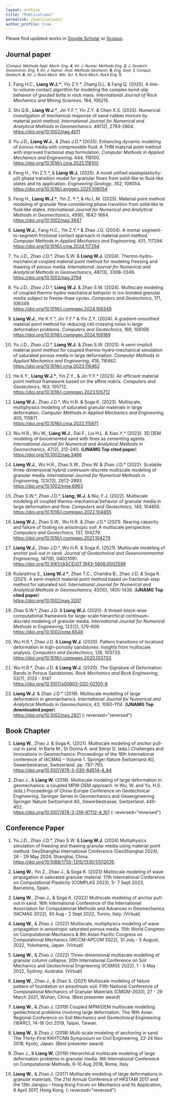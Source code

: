 ```yaml
---
layout: archive
title: "Publications"
permalink: /publications/
author_profile: true
---
```


Please find updated works in [Google Scholar](https://scholar.google.com/citations?user=FdLhgqkAAAAJ&hl=en) or [Scopus](https://www.scopus.com/authid/detail.uri?authorId=57205550272).

## Journal paper

<small>(*Comput. Methods Appl. Mech. Eng.* ***4***,
 *Int. J. Numer. Methods Eng.* ***2***,
 *J. Geotech. Geoenviron. Eng.* ***1***,
 *Int. J. Numer. Anal. Methods Geomech.* ***6***,
 *Eng. Geol.* ***1***,
 *Comput. Geotech.* ***6***, 
 *Int. J. Rock Mech. Min. Sci.* ***1***,
 *Rock Mech. Rock Eng.* ***1***)</small>

1. Fang H.C., **Liang W.J.\***, Yin Z.Y.\*, Zhang D.L. & Fang Q. (2025). A line-to-volume contact algorithm for modeling the complex bond-slip behavior of grouted bolts in rock mass.
*International Journal of Rock Mechanics and Mining Sciences*.  194, 106215.

1. Shi Q.B., **Liang W.J.\***, Jin Y.F.\*, Yin Z.Y. & Chen X.S. (2025). Numerical investigation of mechanical response of sand-rubber mixture by material point method. 
*International Journal for Numerical and Analytical Methods in Geomechanics*.  49(12), 2783-2804.
<br /><https://doi.org/10.1002/nag.4011>

1. Yu J.D., **Liang W.J.**, & Zhao J.D.\* (2025). Enhancing dynamic modeling of porous media with compressible fluid: A THM material point method with improved fractional step formulation. *Computer Methods in Applied Mechanics and Engineering*. 444, 118100.
<br /><https://doi.org/10.1016/j.cma.2025.118100>

1. Feng H., Yin Z.Y.\*, & **Liang W.J.** (2025). A novel unified elastoplasticity-*μ*(I) phase transition model for granular flows from solid-like to fluid-like states and its application. 
*Engineering Geology*, 
352, 108054.
<br /><https://doi.org/10.1016/j.enggeo.2025.108054>

1. Feng H., **Liang W.J.\***, Yin Z. Y.\*, & Hu L.M. (2025). Material point method modeling of granular flow considering phase transition from solid‐like to fluid‐like states. 
*International Journal for Numerical and Analytical Methods in Geomechanics*,
49(6), 1642-1664.
<br /><https://doi.org/10.1002/nag.3947>

1.  **Liang W.J.**, Fang H.C., Yin Z.Y.\* & Zhao J.D. (2024). A mortar segment-to-segment frictional contact approach in material point method.
*Computer Methods in Applied Mechanics and Engineering*,
431, 117294.
<br /><https://doi.org/10.1016/j.cma.2024.117294>
   
2.  Yu J.D., Zhao J.D.\*,  Zhao S.W. & **Liang W.J.** (2024). Thermo-hydro-mechanical coupled material point method for modeling freezing and thawing of porous media.
*International Journal for Numerical and Analytical Methods in Geomechanics*,
48(13), 3308–3349.
<br /><https://doi.org/10.1002/nag.3794>
   
3.  Yu J.D., Zhao J.D.\*, **Liang W.J.** & Zhao S.W. (2024). Multiscale modeling of coupled thermo-hydro-mechanical behavior in ice-bonded granular media subject to freeze-thaw cycles. 
*Computers and Geotechnics*,
171, 106349.
<br /><https://doi.org/10.1016/j.compgeo.2024.106349>
   
4.  **Liang W.J.**, He K.Y.\*, Jin Y.F.\* & Yin Z.Y. (2024). A gradient-smoothed material point method for reducing cell crossing noise in large deformation problems.
*Computers and Geotechnics*,
169, 106169.
<br /><https://doi.org/10.1016/j.compgeo.2024.106169>
   
5.  Yu J.D., Zhao J.D.\*, **Liang W.J.** & Zhao S.W. (2023). A semi-implicit material point method for coupled thermo-hydro-mechanical simulation of saturated porous media in large deformation. 
*Computer Methods in Applied Mechanics and Engineering*,
418, 116462.
<br /><https://doi.org/10.1016/j.cma.2023.116462>

6.   He K.Y., **Liang W.J.\***, Yin Z.Y., & Jin Y.F.\* (2023). An efficient material point method framework based on the affine matrix.
*Computers and Geotechnics*,
163, 105712.
<br /><https://doi.org/10.1016/j.compgeo.2023.105712>

7.   **Liang W.J.**, Zhao J.D.\*, Wu H.R. & Soga K. (2023). Multiscale, multiphysics modeling of saturated granular materials in large deformation.
*Computer Methods in Applied Mechanics and Engineering*,
405, 115871.
<br /><https://doi.org/10.1016/j.cma.2022.115871>

8.   Wu H.R., Wu W., **Liang W.J.**, Dai F., Liu H.L. & Xiao Y.\* (2023). 3D DEM modeling of biocemented sand with fines as cementing agents.
*International Journal for Numerical and Analytical Methods in Geomechanics*,
47(2), 212-240. (**IJNAMG Top cited paper**)
<br /><https://doi.org/10.1002/nag.3466>

9.  **Liang W.J.**, Wu H.R., Zhao S.W., Zhou W. & Zhao J.D.\* (2022). Scalable three-dimensional hybrid continuum-discrete multiscale modeling of granular media.
*International Journal for Numerical Methods in Engineering*,
123(12), 2872-2893.
<br /><https://doi.org/10.1002/nme.6963>

10. Zhao S.W.\*, Zhao J.D.\*, **Liang, W.J.** & Niu, F.J. (2022). Multiscale modeling of coupled thermo-mechanical behavior of granular media in large deformation and flow.
*Computers and Geotechnics*,
149, 104855.
<br /><https://doi.org/10.1016/j.compgeo.2022.104855>

11. **Liang W.J.**, Zhao S.W., Wu H.R. & Zhao J.D.\* (2021). Bearing capacity and failure of footing on anisotropic soil: A multiscale perspective.
*Computers and Geotechnics*,
137, 104279.
<br /><https://doi.org/10.1016/j.compgeo.2021.104279>

12. **Liang W.J.**, Zhao J.D.\*, Wu H.R. & Soga K. (2021). Multiscale modeling of anchor pull-out in sand.
*Journal of Geotechnical and Geoenvironmental Engineering*,
147(9), 04021091.
<br /><https://doi.org/10.1061/(ASCE)GT.1943-5606.0002599>

13. Kularathna S., **Liang W.J.\***, Zhao T.C., Chandra B., Zhao J.D. & Soga K. (2021). A semi-implicit material point method based on fractional-step method for saturated soil. 
*International Journal for Numerical and Analytical Methods in Geomechanics*,
45(10), 1405-1436. (**IJNAMG Top cited paper**)
<br /><https://doi.org/10.1002/nag.3207>

14. Zhao S.W.\*, Zhao J.D. & **Liang W.J.** (2020). A thread-block-wise computational framework for large-scale hierarchical continuum-discrete modeling of granular media.
*International Journal for Numerical Methods in Engineering*,
122(2), 579-608.
<br /><https://doi.org/10.1002/nme.6549>

15. Wu H.R.\*, Zhao J.D. & **Liang W.J.** (2020). Pattern transitions of localized deformation in high-porosity sandstones: Insights from multiscale analysis.
*Computers and Geotechnics*,
126, 103733.
<br /><https://doi.org/10.1016/j.compgeo.2020.103733>

16. Wu H.R.\*, Zhao J.D. & **Liang W.J.** (2020). The Signature of Deformation Bands in Porous Sandstones. 
*Rock Mechanics and Rock Engineering*,
53(7), 3133 - 3147
<br /><https://doi.org/10.1007/s00603-020-02100-8>

17. **Liang W.J.** & Zhao J.D.\* (2019). Multiscale modelling of large deformation in geomechanics. 
*International Journal for Numerical and Analytical Methods in Geomechanics*,
43, 1080–1114. (**IJNAMG Top downloaded paper**)
<br /><https://doi.org/10.1002/nag.2921>
{: reversed="reversed"}

## Book Chapter

1.  **Liang W.**, Zhao J. & Soga K. (2021). Multiscale modeling of anchor pull-out in sand. In Barla M., Di Donna A. and Sterpi D. (eds.) Challenges and Innovations in Geomechanics: Proceedings of the 16th International conference of IACMAG – Volume 1. Springer Nature Switzerland AG, Gewerbestrasse, Switzerland. pp. 787-793.<br /><https://doi.org/10.1007/978-3-030-64514-4_84>

1. Zhao J., & **Liang W.** (2018). Multiscale modeling of large deformation in geomechanics: a coupled MPM-DEM approach. In Wu, W. and Yu, H.S. (eds.) Proceedings of China-Europe Conference on Geotechnical Engineering. Springer Series in Geomechanics and Geoengineering. Springer Nature Switzerland AG, Gewerbestrasse, Switzerland. 449-452. <br /><https://doi.org/10.1007/978-3-319-97112-4_101>
{: reversed="reversed"}

## Conference Paper
1. Yu J.D., Zhao J.D.*,  Zhao S.W. & **Liang W.J.** (2024) Multiphysics simulation of freezing and thawing granular media using material point method. GeoShanghai International Conference (GeoShanghai 2024), 26 - 29 May 2024, Shanghai, China. <br /><https://doi.org/10.1088/1755-1315/1330/1/012035>
   
2. **Liang W.**, Yin Z., Zhao J., & Soga K. (2023) Multiscale modeling of wave propagation in saturated granular material. 17th International Conference on Computational Plasticity (COMPLAS 2023), 5-  7 Sept 2023, Barcelona, Spain.
   
3. **Liang W.**, Zhao J., & Soga K. (2022) Multiscale modeling of anchor pull-out in sand. 16th International Conference of the International Association for Computational Methods and Advances in Geomechanics (IACMAG 2022), 30 Aug - 2 Sept 2022, Torino, Italy. (Virtual)

4.  **Liang W.**, & Zhao J. (2022) Multiscale, multiphysics modeling of wave propagation in anisotropic saturated porous media. 15th World Congress on Computational Mechanics & 8th Asian Pacific Congress on Computational Mechanics (WCCM-APCOM 2022), 31 July - 5 August, 2022,  Yokohama, Japan. (Virtual)

5.  **Liang W.**, & Zhao J. (2022) Three-dimensional multiscale modelling of granular column collapse. 20th International Conference on Soil Mechanics and Geotechnical Engineering (ICSMGE 2022), 1 - 5 May 2022, Sydney, Australia. (Virtual)

6. **Liang W.**, Zhao J., & Zhao S. (2021) Multiscale modeling of failure pattern of foundation on anisotropic soil. Fifth National Conference of Computational Mechanics of Granular Materials (CMGM-2020), 27 - 29 March 2021, Wuhan, China. (Best presenter award)

7. **Liang W.**, & Zhao J. (2019) Coupled MPM/DEM multiscale modelling geotechnical problems involving large deformation. The 16th Asian Regional Conference on Soil Mechanics and Geotechnical Engineering (16ARC), 14-18 Oct 2019, Taipei, Taiwan.

8. **Liang W.**, & Zhao J. (2018) Multi-scale modeling of anchoring in sand. The Thirty-First KKHTCNN Symposium on Civil Engineering, 22-24 Nov 2018, Kyoto, Japan. (Best presenter award)

9.  Zhao J., & **Liang W.** (2018) Hierarchical multiscale modeling of large deformation problems in granular media. 9th International Conference on Computational Methods, 6-10 Aug 2018, Rome, Italy.

10. **Liang W.**, & Zhao J. (2017) Multiscale modeling of large deformations in granular materials. The 21st Annual Conference of HKSTAM 2017 and the 13th Jiangsu – Hong Kong Forum on Mechanics and Its Application, 8 April 2017, Hong Kong.
{: reversed="reversed"}